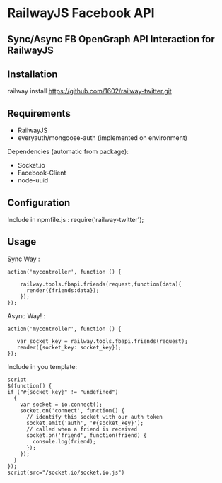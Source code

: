 RailwayJS Facebook API
======================

Sync/Async FB OpenGraph API Interaction for RailwayJS
-----------------------------------------------------

Installation
------------
railway install https://github.com/1602/railway-twitter.git
    
Requirements
------------

* RailwayJS
* everyauth/mongoose-auth (implemented on environment)

Dependencies (automatic from package):
* Socket.io
* Facebook-Client
* node-uuid
    
Configuration
-------------
Include in npmfile.js :
require('railway-twitter');    

Usage
-----

Sync Way :
  ```
  action('mycontroller', function () {
      
      railway.tools.fbapi.friends(request,function(data){
        render({friends:data});
      });
  });
  ```

Async Way! :
  ```
  action('mycontroller', function () {
       
     var socket_key = railway.tools.fbapi.friends(request);
     render({socket_key: socket_key});
  });
  ```
  
  
  Include in you template:
  ```Jade
  script
  $(function() {
  if ("#{socket_key}" != "undefined")
    {
      var socket = io.connect();
      socket.on('connect', function() {
        // identify this socket with our auth token
        socket.emit('auth', '#{socket_key}');
        // called when a friend is received
        socket.on('friend', function(friend) {
          console.log(friend);
        });
      });
    }
  });
  script(src="/socket.io/socket.io.js")
  ```